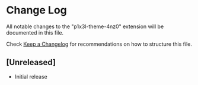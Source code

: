 # Change Log

All notable changes to the "p1x3l-theme-4nz0" extension will be documented in this file.

Check [Keep a Changelog](http://keepachangelog.com/) for recommendations on how to structure this file.

## [Unreleased]

- Initial release
